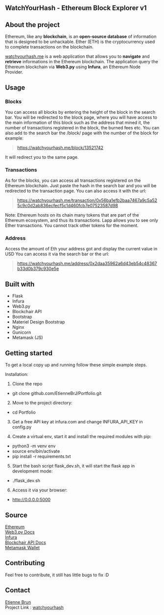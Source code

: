 WatchYourHash - Ethereum Block Explorer v1
---
## About the project

Ethereum, like any **blockchain**, is an **open-source database** of information that is designed to be unhackable. Ether (ETH) is the cryptocurrency used to complete transactions on the blockchain.

[watchyourhash.me](https://www.watchyourhash.me) is a web application that allows you to **navigate** and **retrieve** informations in the Ethereum blockchain.
The application query the Ethereum blockchain via **Web3.py** using **Infura**, an Ethereum Node Provider.

## Usage

### Blocks

You can access all blocks by entering the height of the block in the search bar. You will be redirected to the block page, where you will have access to the main information of this block such as the address that mined it, the number of transactions registered in the block, the burned fees etc. 
You can also add to the search bar the /block/ page with the number of the block for example:

> https://watchyourhash.me/block/13521742

It will redirect you to the same page.
### Transactions

As for the blocks, you can access all transactions registered on the Ethereum blockchain. Just paste the hash in the search bar and you will be redirected to the transaction page.
You can also access it with the url:

> https://watchyourhash.me/transaction/0x56ba1efb2baa7467a9c5a525c9c0d2ab836ecfecf5c1d460fcb7e07523587d98

Note: Ethereum hosts on its chain many tokens that are part of the Ethereum ecosystem, and thus its transactions. Lapp allows you to see only Ether transactions. You cannot track other tokens for the moment.

### Address

Access the amount of Eth your address got and display the current value in USD
You can access it via the search bar or the url:

> https://watchyourhash.me/address/0x2daa35962a6d43eb54c48367b33d0b379c930e5e

## Built with

- Flask
- Infura
- Web3.py
- Blockchair API
- Bootstrap
- Materiel Design Bootstrap
- Nginx
- Gunicorn
- Metamask (JS)

## Getting started

To get a local copy up and running follow these simple example steps.

Installation:

1. Clone the repo
- git clone github.com/EtienneBrJ/Portfolio.git

2. Move to the project directory:
- cd Portfolio

3. Get a free API key at infura.com and change INFURA_API_KEY in config.py

4. Create a virtual env, start it and install the required modules with pip:
- python3 -m venv env
- source env/bin/activate
- pip install -r requirements.txt

5. Start the bash script flask_dev.sh, it will start the flask app in development mode:
- ./flask_dev.sh

6. Access it via your browser:
- http://0.0.0.0:5000

## Source

[Ethereum](https://ethereum.org/en/developers/docs/intro-to-ethereum/)<br>
[Web3.py Docs](https://web3py.readthedocs.io/en/stable/quickstart.html)<br>
[Infura](https://infura.io/)<br>
[Blockchair API Docs](https://blockchair.com/api/docs#link_M1)<br>
[Metamask Wallet](https://metamask.io/)

## Contributing

Feel free to contribute, it still has little bugs to fix :D

## Contact

[Etienne Brun](https://www.linkedin.com/in/etienne-brun-06187a205/)<br>Project Link : [watchyourhash](https://github.com/EtienneBrJ/Portfolio)